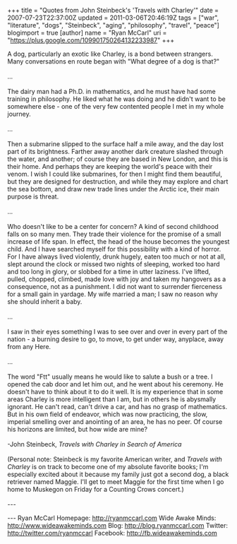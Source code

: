 +++
title = "Quotes from John Steinbeck's 'Travels with Charley'"
date = 2007-07-23T22:37:00Z
updated = 2011-03-06T20:46:19Z
tags = ["war", "literature", "dogs", "Steinbeck", "aging", "philosophy", "travel", "peace"]
blogimport = true
[author]
	name = "Ryan McCarl"
	uri = "https://plus.google.com/109901750264132233987"
+++

A dog, particularly an exotic like Charley, is a bond between strangers.  Many conversations en route began with "What degree of a dog is that?"<br /><br />...<br /><br />The dairy man had a Ph.D. in mathematics, and he must have had some training in philosophy.  He liked what he was doing and he didn't want to be somewhere else - one of the very few contented people I met in my whole journey.<br /><br />...<br /><br />Then a submarine slipped to the surface half a mile away, and the day lost part of its brightness.  Farther away another dark creature slashed through the water, and another; of course they are based in New London, and this is their home.  And perhaps they are keeping the world's peace with their venom.  I wish I could like submarines, for then I might find them beautiful, but they are designed for destruction, and while they may explore and chart the sea bottom, and draw new trade lines under the Arctic ice, their main purpose is threat.<br /><br />...<br /><br />Who doesn't like to be a center for concern?  A kind of second childhood falls on so many men.  They trade their violence for the promise of a small increase of life span.  In effect, the head of the house becomes the youngest child.  And I have searched myself for this possibility with a kind of horror.  For I have always lived violently, drunk hugely, eaten too much or not at all, slept around the clock or missed two nights of sleeping, worked too hard and too long in glory, or slobbed for a time in utter laziness.  I've lifted, pulled, chopped, climbed, made love with joy and taken my hangovers as a consequence, not as a punishment.  I did not want to surrender fierceness for a small gain in yardage.  My wife married a man; I saw no reason why she should inherit a baby. <br /><br />...<br /><br />I saw in their eyes something I was to see over and over in every part of the nation - a burning desire to go, to move, to get under way, anyplace, away from any Here.<br /><br />...<br /><br />The word "Ftt" usually means he would like to salute a bush or a tree.  I opened the cab door and let him out, and he went about his ceremony.  He doesn't have to think about it to do it well.  It is my experience that in some areas Charley is more intelligent than I am, but in others he is abysmally ignorant.  He can't read, can't drive a car, and has no grasp of mathematics.  But in his own field of endeavor, which was now practicing, the slow, imperial smelling over and anointing of an area, he has no peer.  Of course his horizons are limited, but how wide are mine?<br /><br />-John Steinbeck, <em>Travels with Charley in Search of America </em><br /><br />(Personal note: Steinbeck is my favorite American writer, and <em>Travels with Charley </em>is on track to become one of my absolute favorite books; I'm especially excited about it because my family just got a second dog, a black retriever named Maggie.  I'll get to meet Maggie for the first time when I go home to Muskegon on Friday for a Counting Crows concert.)<br /><br />---<div class="blogger-post-footer">---
Ryan McCarl
Homepage: http://ryanmccarl.com
Wide Awake Minds: http://www.wideawakeminds.com
Blog: http://blog.ryanmccarl.com
Twitter: http://twitter.com/ryanmccarl
Facebook: http://fb.wideawakeminds.com</div>
